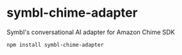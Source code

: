 # symbl-chime-adapter

Symbl's conversational AI adapter for Amazon Chime SDK

`npm install symbl-chime-adapter`
